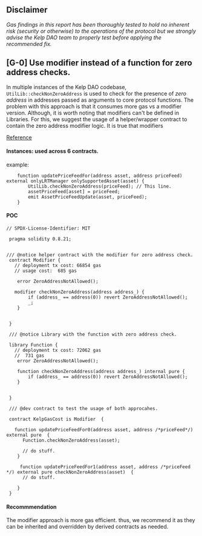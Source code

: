 ## Disclaimer 
*Gas findings in this report has been thoroughly tested to hold no inherent risk (security or otherwise) to the operations of the protocol but we strongly advise the Kelp DAO team to properly test before applying the recommended fix.*

## [G-0] Use modifier instead of a function for zero address checks. 
In multiple instances of the Kelp DAO codebase, `UtilLib::checkNonZeroAddress` is used to check for the presence of _zero address_ in addresses passed as arguments to core protocol functions. The problem with this approach is that it consumes more gas vs a modifier version. Although, it is worth noting that modifiers can't be defined in Libraries. For this, we suggest the usage of a helper/wrapper contract to contain the zero address modifier logic. It is true that modifiers 

[Reference](https://github.com/code-423n4/2022-01-elasticswap-findings/issues/77)

#### Instances:  used across 6 contracts. 
example: 
```
    function updatePriceFeedFor(address asset, address priceFeed) external onlyLRTManager onlySupportedAsset(asset) {
        UtilLib.checkNonZeroAddress(priceFeed); // This line. 
        assetPriceFeed[asset] = priceFeed;
        emit AssetPriceFeedUpdate(asset, priceFeed);
    }
```

#### POC

```
// SPDX-License-Identifier: MIT
 
 pragma solidity 0.8.21; 


/// @notice helper contract with the modifier for zero address check.
 contract Modifier {
   // deployment tx cost: 66854 gas
   // usage cost:  685 gas 

    error ZeroAddressNotAllowed();

   modifier checkNonZeroAddress(address address_) {
        if (address_ == address(0)) revert ZeroAddressNotAllowed();
        _;
    }

    
 }

 /// @notice Library with the function with zero address check. 

 library Function {
   // deployment tx cost: 72062 gas
   //  731 gas 
    error ZeroAddressNotAllowed();

    function checkNonZeroAddress(address address_) internal pure {
        if (address_ == address(0)) revert ZeroAddressNotAllowed();
    }

     
 }

 /// @dev contract to test the usage of both approcahes. 

 contract KelpGasCost is Modifier  {

   function updatePriceFeedFor0(address asset, address /*priceFeed*/) external pure  {
      Function.checkNonZeroAddress(asset);
      
      // do stuff. 
    }

     function updatePriceFeedFor1(address asset, address /*priceFeed */) external pure checkNonZeroAddress(asset)  {
      // do stuff. 
      
    }
 }
 ```


#### Recommmendation
The modifier approach is more gas efficient. thus, we recommend it as they can be inherited and overridden by derived contracts as needed. 

